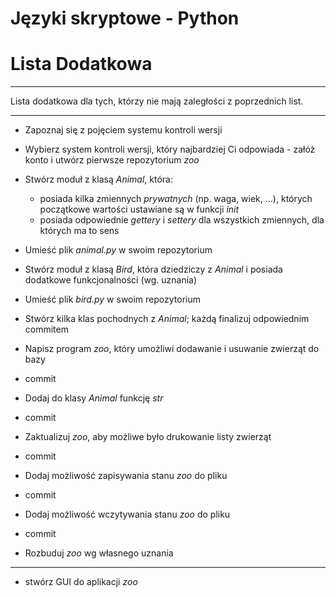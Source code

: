 # Języki skryptowe - Python
# Lista Dodatkowa

---

Lista dodatkowa dla tych, którzy nie mają zaległości z poprzednich list.

---

* Zapoznaj się z pojęciem systemu kontroli wersji

* Wybierz system kontroli wersji, który najbardziej Ci odpowiada - załóż konto i utwórz pierwsze repozytorium *zoo*

* Stwórz moduł z klasą *Animal*, która:

  * posiada kilka zmiennych *prywatnych* (np. waga, wiek, ...), których początkowe wartości ustawiane są w funkcji *init*
  * posiada odpowiednie *gettery* i *settery* dla wszystkich zmiennych, dla których ma to sens

* Umieść plik *animal.py* w swoim repozytorium

* Stwórz moduł z klasą *Bird*, która dziedziczy z *Animal* i posiada dodatkowe funkcjonalności (wg. uznania)

* Umieść plik *bird.py* w swoim repozytorium

* Stwórz kilka klas pochodnych z *Animal*; każdą finalizuj odpowiednim commitem

* Napisz program *zoo*, który umożliwi dodawanie i usuwanie zwierząt do bazy

* commit

* Dodaj do klasy *Animal* funkcję *str*

* commit

* Zaktualizuj *zoo*, aby możliwe było drukowanie listy zwierząt

* commit

* Dodaj możliwość zapisywania stanu *zoo* do pliku

* commit

* Dodaj możliwość wczytywania stanu *zoo* do pliku

* commit

* Rozbuduj *zoo* wg własnego uznania

---

* stwórz GUI do aplikacji *zoo*
